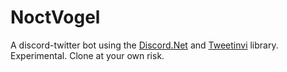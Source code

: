 # NoctVogel

A discord-twitter bot using the [Discord.Net](https://github.com/RogueException/Discord.Net) and [Tweetinvi](https://github.com/linvi/tweetinvi) library.
Experimental. Clone at your own risk.

